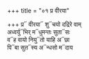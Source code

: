 +++
title = "०१ प्र वीरया"

+++
प्र᳓ वीरया᳓ शु᳓चयो दद्रिरे वाम्  
अध्वर्यु᳓भिर् म᳓धुमन्तः सुता᳓सः  
व᳓ह वायो नियु᳓तो याहि अ᳓छा  
पि᳓बा सुत᳓स्य अ᳓न्धसो म᳓दाय